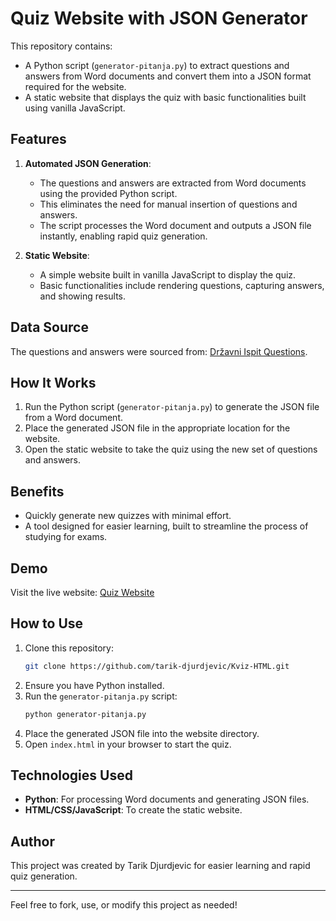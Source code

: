 # Quiz Website with JSON Generator

This repository contains:

- A Python script (`generator-pitanja.py`) to extract questions and answers from Word documents and convert them into a JSON format required for the website.
- A static website that displays the quiz with basic functionalities built using vanilla JavaScript.

## Features

1. **Automated JSON Generation**:

   - The questions and answers are extracted from Word documents using the provided Python script.
   - This eliminates the need for manual insertion of questions and answers.
   - The script processes the Word document and outputs a JSON file instantly, enabling rapid quiz generation.

2. **Static Website**:
   - A simple website built in vanilla JavaScript to display the quiz.
   - Basic functionalities include rendering questions, capturing answers, and showing results.

## Data Source

The questions and answers were sourced from: [Državni Ispit Questions](https://drzavni-ispit.foto55.com/ispitna%20pitanja.html).

## How It Works

1. Run the Python script (`generator-pitanja.py`) to generate the JSON file from a Word document.
2. Place the generated JSON file in the appropriate location for the website.
3. Open the static website to take the quiz using the new set of questions and answers.

## Benefits

- Quickly generate new quizzes with minimal effort.
- A tool designed for easier learning, built to streamline the process of studying for exams.

## Demo

Visit the live website: [Quiz Website](https://tarik-djurdjevic.github.io/Kviz-HTML/)

## How to Use

1. Clone this repository:
   ```bash
   git clone https://github.com/tarik-djurdjevic/Kviz-HTML.git
   ```
2. Ensure you have Python installed.
3. Run the `generator-pitanja.py` script:
   ```bash
   python generator-pitanja.py
   ```
4. Place the generated JSON file into the website directory.
5. Open `index.html` in your browser to start the quiz.

## Technologies Used

- **Python**: For processing Word documents and generating JSON files.
- **HTML/CSS/JavaScript**: To create the static website.

## Author

This project was created by Tarik Djurdjevic for easier learning and rapid quiz generation.

---

Feel free to fork, use, or modify this project as needed!
